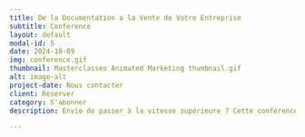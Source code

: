 ```yaml
---
title: De la Documentation a la Vente de Votre Entreprise
subtitle: Conference
layout: default
modal-id: 5
date: 2024-10-09
img: conference.gif
thumbnail: Masterclasses Animated Marketing thumbnail.gif
alt: image-alt
project-date: Nous contacter
client: Réserver
category: S'abonner
description: Envie de passer à la vitesse supérieure ? Cette conférence est faite pour vous ! Découvrez comment l'IA générative peut vous aider à gagner du temps, à prendre de meilleures décisions et à attirer des investisseurs. Des masterclasses pratiques vous permettront de maîtriser les outils et les techniques nécessaires pour transformer votre entreprise en une réussite.

---
```

